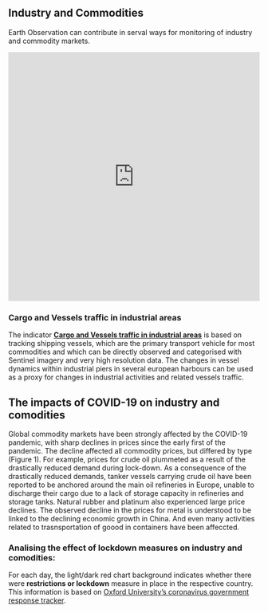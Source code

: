 ## Industry and Commodities

Earth Observation can contribute in serval ways for monitoring of industry and commodity markets.

<iframe title="Prices for almost all commodities have fallen since the start of the year" aria-label="chart" id="datawrapper-chart-PNmee" src="https://datawrapper.dwcdn.net/PNmee/3/" scrolling="no" frameborder="0" style="width: 0; min-width: 100% !important; border: none;" height="500"></iframe>

### Cargo and Vessels traffic in industrial areas
The indicator [**Cargo and Vessels traffic in industrial areas**](https://race.esa.int/?country=BE&indicator=E200&poi=BE3-E200) is based on tracking shipping vessels, which are the primary transport vehicle for most commodities and which can be directly observed and categorised with Sentinel imagery and very high resolution data. The changes in vessel dynamics within industrial piers in several european harbours can be used as a proxy for changes in industrial activities and related vessels traffic.


## The impacts of COVID-19 on industry and comodities
Global commodity markets have been strongly affected by the COVID-19 pandemic, with sharp declines in prices since the early first of the pandemic. The decline affected all commodity prices, but differed by type (Figure 1). For example, prices for crude oil plummeted as a result of the drastically reduced demand during lock-down. As a consequence of the drastically reduced demands, tanker vessels carrying crude oil have been reported to be anchored around the main oil refineries in Europe, unable to discharge their cargo due to a lack of storage capacity in refineries and storage tanks. Natural rubber and platinum also experienced large price declines. The observed decline in the prices for metal is understood to be linked to the declining economic growth in China. And even many activities related to trasnsportation of goood in containers have been affeccted.

### Analising the effect of lockdown measures on industry and comodities:
For each day, the light/dark red chart background indicates whether there were **restrictions or lockdown** measure in place in the respective country. This information is based on [Oxford University’s coronavirus government response tracker](https://covidtracker.bsg.ox.ac.uk/). 



